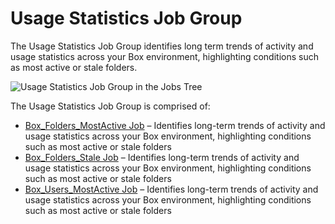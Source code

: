 # Usage Statistics Job Group

The Usage Statistics Job Group identifies long term trends of activity and usage statistics across your Box environment, highlighting conditions such as most active or stale folders.

![Usage Statistics Job Group in the Jobs Tree](/img/product_docs/accessanalyzer/accessanalyzer/enterpriseauditor/admin/hostmanagement/jobstree.png)

The Usage Statistics Job Group is comprised of:

- [Box\_Folders\_MostActive Job](/docs/accessanalyzer/accessanalyzer/enterpriseauditor/solutions/box/activity/usagestatistics/box_folders_mostactive.md) – Identifies long-term trends of activity and usage statistics across your Box environment, highlighting conditions such as most active or stale folders
- [Box\_Folders\_Stale Job](/docs/accessanalyzer/accessanalyzer/enterpriseauditor/solutions/box/activity/usagestatistics/box_folders_stale.md) – Identifies long-term trends of activity and usage statistics across your Box environment, highlighting conditions such as most active or stale folders
- [Box\_Users\_MostActive Job](/docs/accessanalyzer/accessanalyzer/enterpriseauditor/solutions/box/activity/usagestatistics/box_users_mostactive.md) – Identifies long-term trends of activity and usage statistics across your Box environment, highlighting conditions such as most active or stale folders

